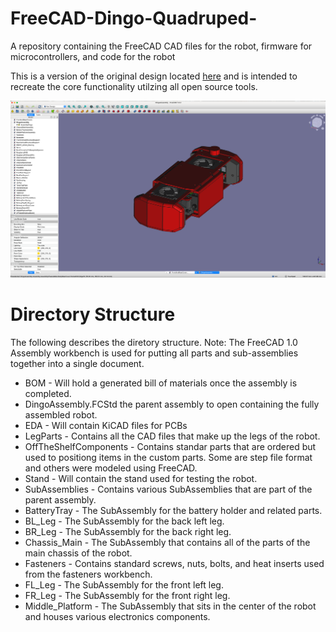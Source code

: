 # FreeCAD-Dingo-Quadruped-
A repository containing the FreeCAD CAD files for the robot, firmware for microcontrollers, and code for the robot

This is a version of the original design located [here](https://github.com/Yerbert/DingoQuadruped) and is intended to recreate the core functionality utilzing all open source tools.

![Current Assembly State](DOCS/IMAGES/DingoFreeCADProject.png)

# Directory Structure
The following describes the diretory structure. Note: The FreeCAD 1.0 Assembly workbench is used for putting all parts and sub-assemblies together into a single document.

-  BOM - Will hold a generated bill of materials once the assembly is completed.
-  DingoAssembly.FCStd the parent assembly to open containing the fully assembled robot.
-  EDA - Will contain KiCAD files for PCBs
-  LegParts - Contains all the CAD files that make up the legs of the robot.
-  OffTheShelfComponents - Contains standar parts that are ordered but used to positiong items in the custom parts. Some are step file format and others were modeled using FreeCAD.
-  Stand - Will contain the stand used for testing the robot.
-  SubAssemblies - Contains various SubAssemblies that are part of the parent assembly.
  -  BatteryTray - The SubAssembly for the battery holder and related parts.
  -  BL_Leg - The SubAssembly for the back left leg.
  -  BR_Leg - The SubAssembly for the back right leg.
  -  Chassis_Main - The SubAssembly that contains all of the parts of the main chassis of the robot.
  -  Fasteners - Contains standard screws, nuts, bolts, and heat inserts used from the fasteners workbench.
  -  FL_Leg - The SubAssembly for the front left leg.
  -  FR_Leg - The SubAssembly for the front right leg.
  -  Middle_Platform - The SubAssembly that sits in the center of the robot and houses various electronics components.